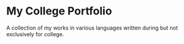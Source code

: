 # My College Portfolio
A collection of my works in various languages written during but not exclusively for college.
